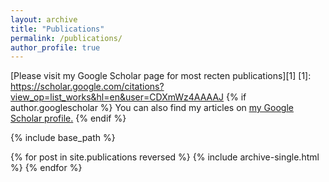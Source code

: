 ```yaml
---
layout: archive
title: "Publications"
permalink: /publications/
author_profile: true
---
```


[Please visit my Google Scholar page for most recten publications][1]
[1]: https://scholar.google.com/citations?view_op=list_works&hl=en&user=CDXmWz4AAAAJ
{% if author.googlescholar %}
  You can also find my articles on <u><a href="{{author.googlescholar}}">my Google Scholar profile</a>.</u>
{% endif %}

{% include base_path %}

{% for post in site.publications reversed %}
  {% include archive-single.html %}
{% endfor %}
